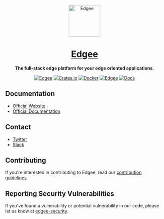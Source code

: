 <div align="center">

<p align="center">
  <a href="https://www.edgee.cloud">
    <picture>
      <source media="(prefers-color-scheme: dark)" srcset="https://cdn.edgee.cloud/img/favicon-dark.svg">
      <img src="https://cdn.edgee.cloud/img/favicon.svg" height="100" alt="Edgee">
    </picture>
    <h1 align="center">Edgee</h1>
  </a>
</p>


**The full-stack edge platform for your edge oriented applications.**

[![Edgee](https://img.shields.io/badge/edgee-open%20source-blueviolet.svg)](https://www.edgee.cloud)
[![Crates.io](https://img.shields.io/crates/v/edgee.svg?logo=rust)](https://crates.io/crates/edgee)
[![Docker](https://img.shields.io/docker/v/edgeecloud/edgee.svg?logo=docker&label=docker&color=0db7ed)](https://hub.docker.com/edgeecloud/edgee)
[![Edgee](https://img.shields.io/badge/slack-edgee-blueviolet.svg?logo=slack)](https://join.slack.com/t/edgee-users/shared_invite/zt-2m08t4db9-TWhsE_nIvUYDrTQ9kbdo8w)
[![Docs](https://img.shields.io/badge/docs-published-blue)](https://docs.edgee.cloud)

</div>

<!-- TODO: Add FAQ -->
<!-- TODO: Add Video introduction -->
## Documentation
- [Official Website](https://www.edgee.cloud)
- [Official Documentation](https://docs.edgee.cloud)

## Contact
- [Twitter](https://x.com/edgee_cloud)
- [Slack](https://join.slack.com/t/edgee-users/shared_invite/zt-2m08t4db9-TWhsE_nIvUYDrTQ9kbdo8w)

## Contributing
If you're interested in contributing to Edgee, read our [contribution guidelines](./CONTRIBUTING.md)

<!-- TODO: Add Roadmap section -->

## Reporting Security Vulnerabilities
If you've found a vulnerability or potential vulnerability in our code, please let us know at
[edgee-security](mailto:security@edgee.cloud).
